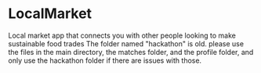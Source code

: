 # LocalMarket
Local market app that connects you with other people looking to make sustainable food trades
The folder named "hackathon" is old. please use the files in the main directory, the  matches folder, and the profile folder, and only use the hackathon folder if there are issues with those.
